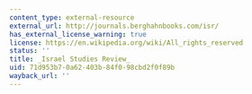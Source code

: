 ```yaml
---
content_type: external-resource
external_url: http://journals.berghahnbooks.com/isr/
has_external_license_warning: true
license: https://en.wikipedia.org/wiki/All_rights_reserved
status: ''
title: _Israel Studies Review_
uid: 71d953b7-0a62-403b-84f0-98cbd2f0f89b
wayback_url: ''
---
```


